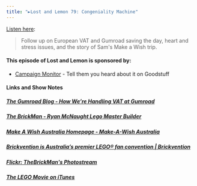 ```yaml
---
title: "►Lost and Lemon 79: Congeniality Machine"
---
```

<p><a href="https://goodstuff.network/ll/79">Listen here</a>:</p>
<blockquote><p>
  Follow up on European VAT and Gumroad saving the day, heart and stress issues, and the story of Sam&#39;s Make a Wish trip.
</p></blockquote>
<h4>This episode of Lost and Lemon is sponsored by:</h4>
<ul>
<li><a href="https://ift.tt/rqRIS2">Campaign Monitor</a> - Tell them you heard about it on Goodstuff</li>
</ul>
<h4>Links and Show Notes</h4>
<h5><a href="https://ift.tt/172eff3" target="_blank">The Gumroad Blog - How We’re Handling VAT at Gumroad</a></h5>
<h5><a href="https://ift.tt/SXxnn8" target="_blank">The BrickMan - Ryan McNaught Lego Master Builder</a></h5>
<h5><a href="https://ift.tt/1GHWOON" target="_blank">Make A Wish Australia Homepage - Make-A-Wish Australia</a></h5>
<h5><a href="https://ift.tt/yK8zjP" target="_blank">Brickvention is Australia’s premier LEGO® fan convention | Brickvention</a></h5>
<h5><a href="https://ift.tt/1oBlaBS" target="_blank">Flickr: TheBrickMan's Photostream</a></h5>
<h5><a href="https://ift.tt/1wlOWeC" target="_blank">The LEGO Movie on iTunes</a></h5>
